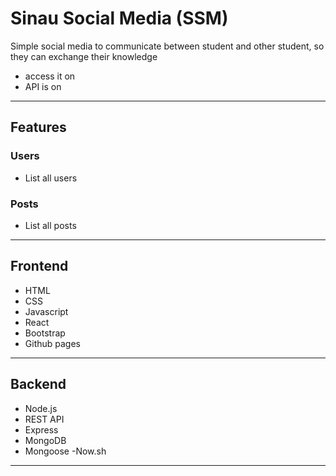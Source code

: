 # Sinau Social Media (SSM)

Simple social media to communicate between student and other student, so they can exchange their knowledge

- access it on
- API is on
----------------------------------------------------------------------------------

## Features

### Users
- List all users


### Posts
- List all posts

----------------------------------------------------------------------------------

## Frontend

- HTML
- CSS
- Javascript
- React
- Bootstrap
- Github pages

----------------------------------------------------------------------------------

## Backend

- Node.js
- REST API
- Express
- MongoDB
- Mongoose
 -Now.sh

 ---------------------------------------------------------------------------------
